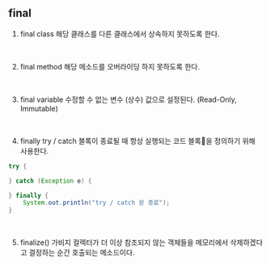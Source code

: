 ## final

1. final class
해당 클래스를 다른 클래스에서 상속하지 못하도록 한다.

<br />

2. final method
해당 메소드를 오버라이딩 하지 못하도록 한다.

<br />

3. final variable
수정할 수 없는 변수 (상수) 값으로 설정된다. (Read-Only, Immutable)

<br />

4. finally
try / catch 블록이 종료될 때 항상 실행되는 코드 블록을 정의하기 위해 사용한다.
```Java
try {

} catch (Exception e) {

} finally {
    System.out.println("try / catch 문 종료");
}
```

<br />

5. finalize()
가비지 컬렉터가 더 이상 참조되지 않는 객체들을 메모리에서 삭제하겠다고 결정하는 순간 호출되는 메소드이다.